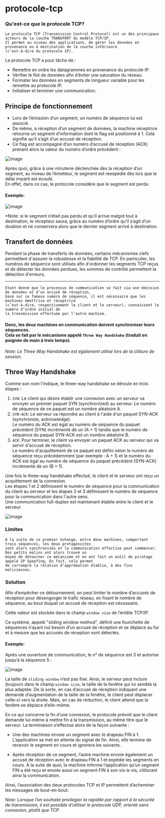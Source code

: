 # protocole-tcp

### Qu'est-ce que le protocole TCP?
```
Le protocole TCP (Transmission Control Protocol) est un des principaux acteurs de la couche TRANSPORT du modèle TCP/IP.
Il permet au niveau des applications, de gérer les données en provenance ou à destination de la couche inférieure
(c’est-à-dire du protocole IP).
```
Le protocole TCP a pour tâche de :

- Remettre en ordre les datagrammes en provenance du protocole IP.
- Vérifier le flot de données afin d’éviter une saturation du réseau.
- Formater les données en segments de longueur variable pour les remettre au protocole IP.
- Initialiser et terminer une communication.

## Principe de fonctionnement
* Lors de l’émission d’un segment, un numéro de séquence lui est associé.
* De même, à réception d’un segment de données, la machine réceptrice retourne un segment d’information dont le flag est positionné à 1. Cela signifie qu’il s’agit d’un accusé de réception.
* Ce flag est accompagné d’un numéro d’accusé de réception (ACK) prenant alors la valeur du numéro d’ordre précédent :

![image](https://user-images.githubusercontent.com/83721477/165297381-c677ef86-a9d7-49bf-aaca-b5f3901c026b.png)

Après quoi, grâce à une minuterie déclenchée dès la réception d’un segment, au niveau de l’émetteur, le segment est réexpédié dès lors que le délai imparti est écoulé.<br> En effet, dans ce cas, le protocole considère que le segment est perdu
#### Exemple:
![image](https://user-images.githubusercontent.com/83721477/165297403-65212acd-5262-4c7c-a06c-49b9b35caacf.png)

*Note: si le segment n’était pas perdu et qu’il arrive malgré tout à destination, le récepteur saura, grâce au numéro d’ordre qu’il s’agit d’un doublon et ne conservera alors que le dernier segment arrivé à destination.

## Transfert de données

Pendant la phase de transferts de données, certains mécanismes clefs permettent d'assurer la robustesse et la fiabilité de TCP. En particulier, les numéros de séquence sont utilisés afin d'ordonner les segments TCP reçus et de détecter les données perdues, les sommes de contrôle permettent la détection d'erreurs.
<hr>

```
Etant donné que le processus de communication se fait via une émission de données et d’un accusé de réception,
basé sur ce fameux numéro de séquence, il est nécessaire que les machines émettrice et réceptrice
(c’est-à-dire, respectivement le client et le serveur), connaissent le numéro d’ordre initial de
la transmission effectuée par l’autre machine.
```

#### Donc, les deux machines en communication doivent synchroniser leurs séquences.<br>Cela se fait par le mécanisme appelé `Three Way Handshake` (traduit en poignée de main à trois temps).

*Note: Le Three Way Handshake est également utilisé lors de la clôture de session.*

## Three Way Handshake
Comme son nom l'indique, le three-way handshake se déroule en trois étapes :

1. `SYN`: Le client qui désire établir une connexion avec un serveur va envoyer un premier paquet SYN (synchronized) au serveur. Le numéro de séquence de ce paquet est un nombre aléatoire A.<br>
2. `SYN-ACK`: Le serveur va répondre au client à l'aide d'un paquet SYN-ACK (synchronize, acknowledge).<br>Le numéro du ACK est égal au numéro de séquence du paquet précédent (SYN) incrémenté de un (A + 1) tandis que le numéro de séquence du paquet SYN-ACK est un nombre aléatoire B.<br>
3. `ACK`: Pour terminer, le client va envoyer un paquet ACK au serveur qui va servir d'accusé de réception.<br>Le numéro d'acquittement de ce paquet est défini selon le numéro de séquence reçu précédemment (par exemple : A + 1) et le numéro du ACK est égal au numéro de séquence du paquet précédent (SYN-ACK) incrémenté de un (B + 1).

Une fois le three-way handshake effectué, le client et le serveur ont reçu un acquittement de la connexion.<br>Les étapes 1 et 2 définissent le numéro de séquence pour la communication du client au serveur et les étapes 2 et 3 définissent le numéro de séquence pour la communication dans l'autre sens.<br>Une communication full-duplex est maintenant établie entre le client et le serveur.

![image](https://user-images.githubusercontent.com/83721477/165297474-a9749eaf-cb3a-4f1d-a791-8d0166019c9b.png)



### Limites
```
À la suite de ce premier échange, entre deux machines, comportant trois séquences, les deux protagonistes
sont alors synchronisés et la communication effective peut commencer. Des petits malins ont alors trouvé un
moyen de détourner ce mécanisme et en ont fait un outil de piratage appelé IP Spoofing. En fait, cela permet
de corrompre la relation d’approbation établie, à des fins malicieuses.
```

### Solution
Afin d’empêcher ce détournement, on peut limiter le nombre d’accusés de réception pour désengorger le trafic réseau, en fixant le nombre de séquence, au bout duquel un accusé de réception est nécessaire.<br>

Cette valeur est stockée dans le champ `window size` de l’entête TCP/IP.

Ce système, appelé "sliding window method", définit une fourchette de séquences n’ayant nul besoin d’un accusé de réception et se déplace au fur et à mesure que les accusés de réception sont détectés.

#### Exemple: 
Après une ouverture de communication, le n° de séquence est 3 et autorise jusqu’à la séquence 5 :

![image](https://user-images.githubusercontent.com/83721477/165297560-362962ab-ec06-459b-806a-96544008af9e.png)

La taille de `sliding window` n’est pas fixe.
Ainsi, le serveur peut inclure (toujours dans le champ `window size`, la taille de la fenêtre qui lui semble la plus adaptée. De la sorte, en cas d’accusé de réception indiquant une demande d’augmentation de la taille de la fenêtre, le client peut déplacer celle-ci vers la droite.
Mais, en cas de réduction, le client attend que la fenêtre se déplace d’elle-même.

En ce qui concerne la fin d’une connexion, le protocole prévoit que le client demande lui-même à mettre fin à la transmission, au même titre que le serveur. La terminaison s’effectue alors de la façon suivante :

- Une des machines envoie un segment avec le drapeau FIN à 1. L’application se met en attente du signal de fin. Ainsi, elle termine de recevoir le segment en cours et ignorera les suivants.

- Après réception de ce segment, l’autre machine envoie également un accusé de réception avec le drapeau FIN à 1 et expédie les segments en cours. À la suite de quoi, la machine informe l’application qu’un segment FIN a été reçu et envoie aussi un segment FIN à son vis-à-vis, clôturant ainsi la communication.

Ainsi, l’association des deux protocoles TCP et IP permettent d’acheminer les messages de bout-en-bout.

*Note: Lorsque l’on souhaite privilégier la rapidité par rapport à la sécurité de transmission, il est possible d’utiliser le protocole UDP, orienté sans connexion, plutôt que TCP.*

